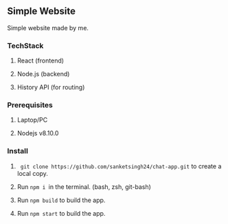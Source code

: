 ## Simple Website

Simple website made by me.

### TechStack

1. React (frontend)

2. Node.js (backend)

3. History API (for routing)

### Prerequisites

1. Laptop/PC

2. Nodejs v8.10.0

### Install

1. ``` git clone https://github.com/sanketsingh24/chat-app.git``` to create a local copy.

2. Run ```npm i ```in the terminal. (bash, zsh, git-bash)

3. Run ```npm build``` to build the app.

4. Run ```npm start``` to build the app.
